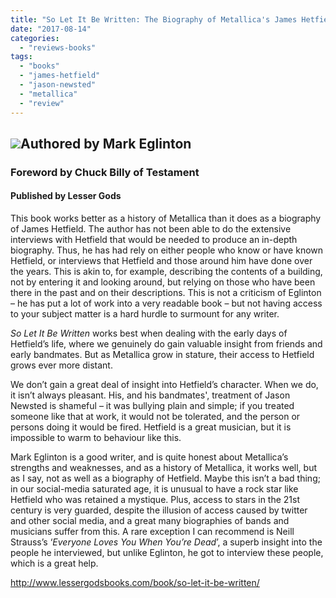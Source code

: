 ```yaml
---
title: "So Let It Be Written: The Biography of Metallica's James Hetfield"
date: "2017-08-14"
categories: 
  - "reviews-books"
tags: 
  - "books"
  - "james-hetfield"
  - "jason-newsted"
  - "metallica"
  - "review"
---
```


## ![](https://hellbound.ca/wp-content/uploads/2017/08/James_Hetfield_Cover_Final-199x300.jpg)Authored by Mark Eglinton

### Foreword by Chuck Billy of Testament

#### Published by Lesser Gods

This book works better as a history of Metallica than it does as a biography of James Hetfield. The author has not been able to do the extensive interviews with Hetfield that would be needed to produce an in-depth biography. Thus, he has had rely on either people who know or have known Hetfield, or interviews that Hetfield and those around him have done over the years. This is akin to, for example, describing the contents of a building, not by entering it and looking around, but relying on those who have been there in the past and on their descriptions. This is not a criticism of Eglinton – he has put a lot of work into a very readable book – but not having access to your subject matter is a hard hurdle to surmount for any writer.

_So Let It Be Written_ works best when dealing with the early days of Hetfield’s life, where we genuinely do gain valuable insight from friends and early bandmates. But as Metallica grow in stature, their access to Hetfield grows ever more distant.

We don’t gain a great deal of insight into Hetfield’s character. When we do, it isn’t always pleasant. His, and his bandmates', treatment of Jason Newsted is shameful – it was bullying plain and simple; if you treated someone like that at work, it would not be tolerated, and the person or persons doing it would be fired. Hetfield is a great musician, but it is impossible to warm to behaviour like this.

Mark Eglinton is a good writer, and is quite honest about Metallica’s strengths and weaknesses, and as a history of Metallica, it works well, but as I say, not as well as a biography of Hetfield. Maybe this isn’t a bad thing; in our social-media saturated age, it is unusual to have a rock star like Hetfield who was retained a mystique. Plus, access to stars in the 21st century is very guarded, despite the illusion of access caused by twitter and other social media, and a great many biographies of bands and musicians suffer from this. A rare exception I can recommend is Neill Strauss’s ‘_Everyone Loves You When You’re Dead_’, a superb insight into the people he interviewed, but unlike Eglinton, he got to interview these people, which is a great help.

http://www.lessergodsbooks.com/book/so-let-it-be-written/
